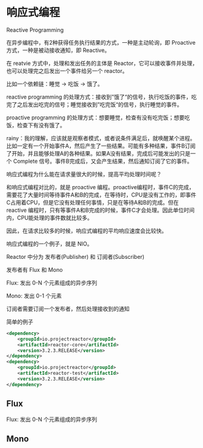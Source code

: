 # 响应式编程

Reactive Programming

在异步编程中，有2种获得任务执行结果的方式，一种是主动轮询，即 Proactive 方式，一种是被动接收通知，即 Reactive。

在 reatvie 方式中，处理和发出任务的主体是 Reactor，它可以接收事件并处理，也可以处理完之后发出一个事件给另一个 reactor。

比如一个依赖链：睡觉 -> 吃饭 -> 饿了。

reactive programming 的处理方式：接收到”饿了“的信号，执行吃饭的事件，吃完了之后发出吃完的信号；睡觉接收到”吃完饭“的信号，执行睡觉的事件。

proactive programming 的处理方式：想要睡觉，检查有没有吃完饭；想要吃饭，检查下有没有饿了。

rainy：我的理解，应该就是观察者模式，或者说条件满足后，就唤醒某个进程。比如一定有一个开始事件A，然后产生了一些结果。可能有多种结果，事件B订阅了开始，并且能够处理A的各种结果。如果A没有结果，完成后可能发出的只是一个 Complete 信号。事件B完成后，又会产生结果，然后通知订阅了它的事件。

响应式编程为什么能在请求量很大的时候，提高平均处理时间呢？

和响应式编程对比的，就是 proactive 编程。proactive编程时，事件C的完成，需要花了大量时间等待事件A和B的完成，在等待时，CPU是没有工作的，即事件C占用着CPU，但是它没有处理任何事情，只是在等待A和B的完成。但在 reactive 编程时，只有等事件A和B完成的时候，事件C才会处理。因此单位时间内，CPU能处理的事件数就比较多。

因此，在请求比较多的时候，响应式编程的平均响应速度会比较快。

响应式编程的一个例子，就是 NIO。

Reactor 中分为 发布者(Publisher) 和 订阅者(Subscriber)

发布者有 Flux 和 Mono

Flux: 发出 0-N 个元素组成的异步序列

Mono: 发出 0-1 个元素

订阅者需要订阅一个发布者，然后处理接收到的通知




简单的例子

```xml
<dependency>
    <groupId>io.projectreactor</groupId>
    <artifactId>reactor-core</artifactId>
    <version>3.2.3.RELEASE</version>
</dependency>
<dependency>
    <groupId>io.projectreactor</groupId>
    <artifactId>reactor-test</artifactId>
    <version>3.2.3.RELEASE</version>
</dependency>
```



## Flux

Flux: 发出 0-N 个元素组成的异步序列


## Mono

